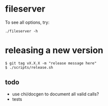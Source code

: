 # fileserver

To see all options, try:
```
./fileserver -h
```

# releasing a new version
```
$ git tag vX.X.X -m "release message here"
$ ./scripts/release.sh
```

## todo
* use chi/docgen to document all valid calls?
* tests
